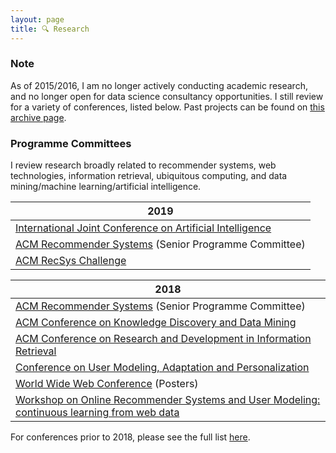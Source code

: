 ```yaml
---
layout: page
title: 🔍 Research
---
```


### Note

As of 2015/2016, I am no longer actively conducting academic research, and no longer open for data science consultancy opportunities. I still review for a variety of conferences, listed below. Past projects can be found on [this archive page](archive/projects.html).

### Programme Committees

I review research broadly related to recommender systems, web technologies, information retrieval, ubiquitous computing, and data mining/machine learning/artificial intelligence.

| 2019       | 
| ------------- |
| [International Joint Conference on Artificial Intelligence](https://ijcai19.org/) | 
| [ACM Recommender Systems](https://recsys.acm.org/recsys19/) (Senior Programme Committee) | 
| [ACM RecSys Challenge](http://www.recsyschallenge.com/2019/) | 


| 2018       | 
| ------------- |
| [ACM Recommender Systems](https://recsys.acm.org/recsys18/) (Senior Programme Committee) | 
| [ACM Conference on Knowledge Discovery and Data Mining](http://www.kdd.org/kdd2018/)   |
| [ACM Conference on Research and Development in Information Retrieval](http://sigir.org/sigir2018/) |
| [Conference on User Modeling, Adaptation and Personalization](http://www.um.org/umap2018/) |
| [World Wide Web Conference](https://www2018.thewebconf.org/) (Posters) |
| [Workshop on Online Recommender Systems and User Modeling: continuous learning from web data](http://webesitix.inesctec.pt/orsum2018/index.php) |

For conferences prior to 2018, please see the full list [here](archive/reviewing.md).

